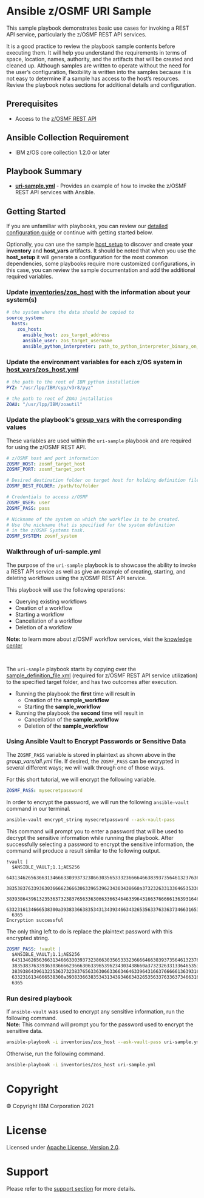 # Ansible z/OSMF URI Sample
This sample playbook demonstrates basic use cases for invoking a REST API service,
particularly the z/OSMF REST API services.


It is a good practice to review the playbook sample contents before executing
them. It will help you understand the requirements in terms of space, location,
names, authority, and the artifacts that will be created and cleaned up.
Although samples are written to operate without the need for the user’s
configuration, flexibility is written into the samples because it is not easy
to determine if a sample has access to the host’s resources. Review the
playbook notes sections for additional details and configuration.


## Prerequisites

* Access to the [z/OSMF REST API](https://www.ibm.com/docs/en/zos/2.4.0?topic=guide-using-zosmf-rest-services)


## Ansible Collection Requirement

* IBM z/OS core collection 1.2.0 or later

## Playbook Summary

- [**uri-sample.yml**](uri-sample.yml) - Provides an example of how to invoke the z/OSMF REST API services with Ansible.

## Getting Started

If you are unfamiliar with playbooks, you can review our
[detailed configuration guide](https://github.com/IBM/z_ansible_collections_samples/blob/master/docs/share/configuration_guide.md) or
continue with getting started below.

Optionally, you can use the sample
[host_setup](https://github.com/IBM/z_ansible_collections_samples/blob/master/zos_administration/host_setup/README.md)
to discover and create your **inventory** and **host_vars** artifacts. It should
be noted that when you use the **host_setup** it will generate a configuration
for the most common dependencies, some playbooks require more customized
configurations, in this case, you can review the sample documentation and
add the additional required variables.

### Update [inventories/zos_host](inventories/zos_host) with the information about your system(s)

```yaml
# the system where the data should be copied to
source_system:
  hosts:
    zos_host:
      ansible_host: zos_target_address
      ansible_user: zos_target_username
      ansible_python_interpreter: path_to_python_interpreter_binary_on_zos_target
```

### Update the environment variables for each z/OS system in [host_vars/zos_host.yml](host_vars/zos_host.yml)

```yaml
# the path to the root of IBM python installation
PYZ: "/usr/lpp/IBM/cyp/v3r8/pyz"

# the path to root of ZOAU installation
ZOAU: "/usr/lpp/IBM/zoautil"
```

### Update the playbook's [group_vars](group_vars/all.yml) with the corresponding values

These variables are used within the `uri-sample` playbook and are required for using the z/OSMF REST API.

```yaml
# z/OSMF host and port information
ZOSMF_HOST: zosmf_target_host
ZOSMF_PORT: zosmf_target_port

# Desired destination folder on target host for holding definition file
ZOSMF_DEST_FOLDER: /path/to/folder

# Credentials to access z/OSMF
ZOSMF_USER: user
ZOSMF_PASS: pass

# Nickname of the system on which the workflow is to be created.
# Use the nickname that is specified for the system definition
# in the z/OSMF Systems task.
ZOSMF_SYSTEM: zosmf_system
```

### Walkthrough of uri-sample.yml

The purpose of the `uri-sample` playbook is to showcase the ability to invoke a REST API service as well as give an example of creating, starting, and deleting workflows using the z/OSMF REST API service.


This playbook will use the following operations:
* Querying existing workflows
* Creation of a workflow
* Starting a workflow
* Cancellation of a workflow
* Deletion of a workflow

**Note:** to learn more about z/OSMF workflow services, visit the [knowledge center](https://www.ibm.com/docs/en/zos/2.4.0?topic=services-zosmf-workflow)

<br>

The `uri-sample` playbook starts by copying over the [sample_definition_file.xml](files/sample_definition_file.xml) (required for z/OSMF REST API service utilization) to the specified target folder, and has two outcomes after execution.
* Running the playbook the **first** time will result in
    * Creation of the **sample_workflow**
    * Starting the **sample_workflow**
* Running the playbook the **second** time will result in
    * Cancellation of the **sample_workflow**
    * Deletion of the **sample_workflow**
### Using Ansible Vault to Encrypt Passwords or Sensitive Data

The `ZOSMF_PASS` variable is stored in plaintext as shown above in the *group_vars/all.yml* file. If desired, the `ZOSMF_PASS` can be encrypted in several different ways; we will walk through one of those ways.

For this short tutorial, we will encrypt the following variable.
```yaml
ZOSMF_PASS: mysecretpassword
```

In order to encrypt the password, we will run the following `ansible-vault` command in our terminal.
```bash
ansible-vault encrypt_string mysecretpassword --ask-vault-pass
```

This command will prompt you to enter a password that will be used to decrypt the sensitive information while running the playbook.
After successfully selecting a password to encrypt the sensitive information, the command will produce a result similar to the following output.
```
!vault |
  $ANSIBLE_VAULT;1.1;AES256
  64313462656366313466633039373238663035653332366664663839373564613237636662663766
  3835383763393630366662366630633965396234303438660a373232633133646535336530353961
  38393864396132353637323837656336306633663464633964316637666661363931646565616435
  6332316134666538300a393833663835343134393466343265356337633637346631653761653230
  6365
Encryption successful
```

The only thing left to do is replace the plaintext password with this encrypted string.

```yaml
ZOSMF_PASS: !vault |
  $ANSIBLE_VAULT;1.1;AES256
  64313462656366313466633039373238663035653332366664663839373564613237636662663766
  3835383763393630366662366630633965396234303438660a373232633133646535336530353961
  38393864396132353637323837656336306633663464633964316637666661363931646565616435
  6332316134666538300a393833663835343134393466343265356337633637346631653761653230
  6365
```
### Run desired playbook

If `ansible-vault` was used to encrypt any sensitive information, run the following command.  
**Note:** This command will prompt you for the password used to encrypt the sensitive data.
```bash
ansible-playbook -i inventories/zos_host --ask-vault-pass uri-sample.yml
```

Otherwise, run the following command.
```bash
ansible-playbook -i inventories/zos_host uri-sample.yml
```

# Copyright

© Copyright IBM Corporation 2021

# License

Licensed under [Apache License,
Version 2.0](https://opensource.org/licenses/Apache-2.0).

# Support

Please refer to the [support section](https://github.com/IBM/z_ansible_collections_samples/blob/master/README.md#support) for more
details.